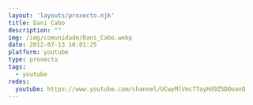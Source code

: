 ```yaml
---
layout: 'layouts/proxecto.njk'
title: Dani Cabo
description: ""
img: /img/comunidade/Dani_Cabo.webp
date: 2012-07-13 10:01:25
platform: youtube
type: proxecto
tags:
  - youtube
redes:
  youtube: https://www.youtube.com/channel/UCwyMlVmc77ayHd9Z5DOoanQ
---
```

